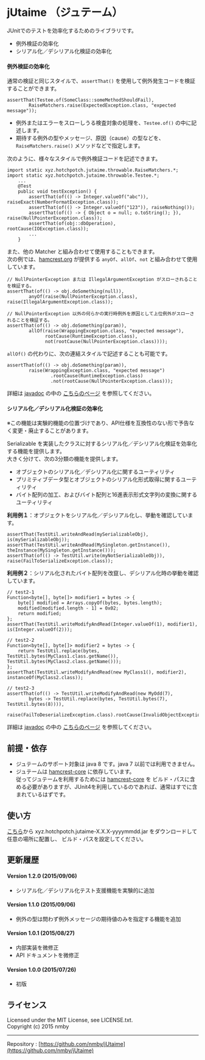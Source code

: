 # jUtaime （ジュテーム）
JUnitでのテストを効率化するためのライブラリです。  
* 例外検証の効率化  
* シリアル化／デシリアル化検証の効率化  
  
  
#### 例外検証の効率化

通常の検証と同じスタイルで、`assertThat()` を使用して例外発生コードを検証することができます。  

    assertThat(Testee.of(SomeClass::someMethodShouldFail),
            RaiseMatchers.raise(ExpectedException.class, "expected message"));

* 例外またはエラーをスローしうる検査対象の処理を、`Testee.of()` の中に記述します。
* 期待する例外の型やメッセージ、原因（cause）の型などを、`RaiseMatchers.raise()` メソッドなどで指定します。

次のように、様々なスタイルで例外検証コードを記述できます。  

    import static xyz.hotchpotch.jutaime.throwable.RaiseMatchers.*;
    import static xyz.hotchpotch.jutaime.throwable.Testee.*;
        ...
        @Test
        public void testException() {
            assertThat(of(() -> Integer.valueOf("abc")), raiseExact(NumberFormatException.class));
            assertThat(of(() -> Integer.valueOf("123")), raiseNothing());
            assertThat(of(() -> { Object o = null; o.toString(); }), raise(NullPointerException.class));
            assertThat(of(obj::dbOperation), rootCause(IOException.class));
            ...
        }

また、他の Matcher と組み合わせて使用することもできます。  
次の例では、[hamcrest.org](http://hamcrest.org/JavaHamcrest/) が提供する `anyOf`、`allOf`、`not` と組み合わせて使用しています。  

    // NullPointerException または IllegalArgumentException がスローされることを検証する。
    assertThat(of(() -> obj.doSomething(null)),
            anyOf(raise(NullPointerException.class), raise(IllegalArgumentException.class));
    
    // NullPointerException 以外の何らかの実行時例外を原因として上位例外がスローされることを検証する。
    assertThat(of(() -> obj.doSomething(param)),
            allOf(raise(WrappingException.class, "expected message"),
                  rootCause(RuntimeException.class),
                  not(rootCause(NullPointerException.class))));

`allOf()` の代わりに、次の連結スタイルで記述することも可能です。  

    assertThat(of(() -> obj.doSomething(param)),
            raise(WrappingException.class, "expected message")
                    .rootCause(RuntimeException.class)
                    .not(rootCause(NullPointerException.class)));

詳細は [javadoc](http://nmby.github.io/jUtaime/api-docs/index.html) の中の
[こちらのページ](http://nmby.github.io/jUtaime/api-docs/xyz/hotchpotch/jutaime/throwable/package-summary.html)
を参照してください。  
  
#### シリアル化／デシリアル化検証の効率化

※この機能は実験的機能の位置づけであり、API仕様を互換性のない形で予告なく変更・廃止することがあります。  
  
Serializable を実装したクラスに対するシリアル化／デシリアル化検証を効率化する機能を提供します。  
大きく分けて、次の3分類の機能を提供します。  
* オブジェクトのシリアル化／デシリアル化に関するユーティリティ  
* プリミティブデータ型とオブジェクトのシリアル化形式取得に関するユーティリティ  
* バイト配列の加工、およびバイト配列と16進表示形式文字列の変換に関するユーティリティ  
  
**利用例１**：オブジェクトをシリアル化／デシリアル化し、挙動を確認しています。

    assertThat(TestUtil.writeAndRead(mySerializableObj), is(mySerializableObj));
    assertThat(TestUtil.writeAndRead(MySingleton.getInstance()), theInstance(MySingleton.getInstance()));
    assertThat(of(() -> TestUtil.write(myNotSerializableObj)), raise(FailToSerializeException.class));

**利用例２**：シリアル化されたバイト配列を改竄し、デシリアル化時の挙動を確認しています。

    // test2-1
    Function<byte[], byte[]> modifier1 = bytes -> {
        byte[] modified = Arrays.copyOf(bytes, bytes.length);
        modified[modified.length - 1] = 0x02;
        return modified;
    };
    assertThat(TestUtil.writeModifyAndRead(Integer.valueOf(1), modifier1), is(Integer.valueOf(2)));
    
    // test2-2
    Function<byte[], byte[]> modifier2 = bytes -> {
        return TestUtil.replace(bytes, TestUtil.bytes(MyClass1.class.getName()), TestUtil.bytes(MyClass2.class.getName()));
    };
    assertThat(TestUtil.writeModifyAndRead(new MyClass1(), modifier2), instanceOf(MyClass2.class));
    
    // test2-3
    assertThat(of(() -> TestUtil.writeModifyAndRead(new MyOdd(7),
            bytes -> TestUtil.replace(bytes, TestUtil.bytes(7), TestUtil.bytes(8)))),
            raise(FailToDeserializeException.class).rootCause(InvalidObjectException.class));

詳細は [javadoc](http://nmby.github.io/jUtaime/api-docs/index.html) の中の
[こちらのページ](http://nmby.github.io/jUtaime/api-docs/xyz/hotchpotch/jutaime/serializable/experimental/TestUtil.html)
を参照してください。  

## 前提・依存
* ジュテームのサポート対象は java 8 です。java 7 以前では利用できません。
* ジュテームは [hamcrest-core](http://search.maven.org/#search%7Cga%7C1%7Cg%3Aorg.hamcrest) に依存しています。  
従ってジュテームを利用するためには [hamcrest-core](http://search.maven.org/#search%7Cga%7C1%7Cg%3Aorg.hamcrest) を
ビルド・パスに含める必要がありますが、JUnit4を利用しているのであれば、通常はすでに含まれているはずです。  

## 使い方
[こちら](https://github.com/nmby/jUtaime/releases)から xyz.hotchpotch.jutaime-X.X.X-yyyymmdd.jar をダウンロードして任意の場所に配置し、
ビルド・パスを設定してください。  

## 更新履歴
#### Version 1.2.0 (2015/09/06)
* シリアル化／デシリアル化テスト支援機能を実験的に追加

#### Version 1.1.0 (2015/09/06)
* 例外の型は問わず例外メッセージの期待値のみを指定する機能を追加

#### Version 1.0.1 (2015/08/27)
* 内部実装を微修正
* API ドキュメントを微修正

#### Version 1.0.0 (2015/07/26)
* 初版

## ライセンス
Licensed under the MIT License, see LICENSE.txt.  
Copyright (c) 2015 nmby  

---
Repository : [https://github.com/nmby/jUtaime](https://github.com/nmby/jUtaime)

